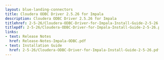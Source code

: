 ```yaml
---
layout: blue-landing-connectors
title: Cloudera ODBC Driver 2.5.26 for Impala
description: Cloudera ODBC Driver 2.5.26 for Impala
titlehref: 2-5-26/Cloudera-ODBC-Driver-for-Impala-Install-Guide-2-5-26.pdf
titlepdf: 2-5-26/Cloudera-ODBC-Driver-for-Impala-Install-Guide-2-5-26.pdf
links:
- text: Release Notes
  href: Release-Notes-Impala-ODBC.pdf
- text: Installation Guide
  href: 2-5-26/Cloudera-ODBC-Driver-for-Impala-Install-Guide-2-5-26.pdf
---
```

